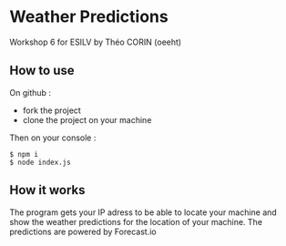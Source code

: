 # Weather Predictions
Workshop 6 for ESILV by Théo CORIN (oeeht)

## How to use
On github :

  * fork the project
  * clone the project on your machine
	
Then on your console :


	$ npm i
	$ node index.js

## How it works
The program gets your IP adress to be able to locate your machine and show the weather predictions for the location of your machine.
The predictions are powered by Forecast.io
